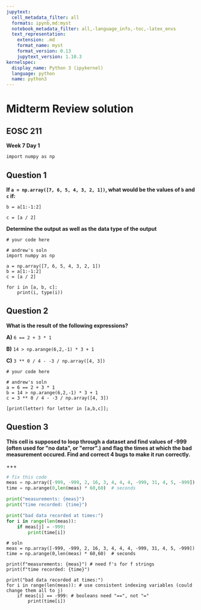 ```yaml
---
jupytext:
  cell_metadata_filter: all
  formats: ipynb,md:myst
  notebook_metadata_filter: all,-language_info,-toc,-latex_envs
  text_representation:
    extension: .md
    format_name: myst
    format_version: 0.13
    jupytext_version: 1.10.3
kernelspec:
  display_name: Python 3 (ipykernel)
  language: python
  name: python3
---
```


# Midterm Review solution

## EOSC 211

**Week 7 Day 1**

```{code-cell} ipython3
import numpy as np
```

## Question 1

**If  `a = np.array([7, 6, 5, 4, 3, 2, 1])`, what would be the values of  `b` and `c` if:** 

`b = a[1:-1:2]`

`c = [a / 2]`

**Determine the output as well as the data type of the output**

```{code-cell} ipython3
# your code here
```

```{code-cell} ipython3
# andrew's soln
import numpy as np

a = np.array([7, 6, 5, 4, 3, 2, 1])
b = a[1:-1:2]
c = [a / 2]

for i in [a, b, c]:
    print(i, type(i))
```

## Question 2

**What is the result of the following expressions?**

**A)** `6 == 2 + 3 * 1`

**B)** `14 > np.arange(6,2,-1) * 3 + 1`

**C)** `3 ** 0 / 4 - -3 / np.array([4, 3])`

```{code-cell} ipython3
# your code here
```

```{code-cell} ipython3
# andrew's soln
a = 6 == 2 + 3 * 1
b = 14 > np.arange(6,2,-1) * 3 + 1
c = 3 ** 0 / 4 - -3 / np.array([4, 3])

[print(letter) for letter in [a,b,c]];
```

## Question 3

**This cell is supposed to loop through a dataset and find values of -999 (often used for "no data", or "error".) and flag the times at which the bad measurement occured. Find and correct 4 bugs to make it run correctly.**

+++

```python
# fix this code
meas = np.array([-999, -999, 2, 16, 3, 4, 4, 4, -999, 31, 4, 5, -999]) 
time = np.arange(0,len(meas) * 60,60)  # seconds

print("measurements: {meas}")
print("time recorded: {time}")

print("bad data recorded at times:")
for i in range(len(meas)):
    if meas[j] = -999:
        print(time[i])
```

```{code-cell} ipython3
# soln
meas = np.array([-999, -999, 2, 16, 3, 4, 4, 4, -999, 31, 4, 5, -999])
time = np.arange(0,len(meas) * 60,60)  # seconds

print(f"measurements: {meas}") # need f's for f strings
print(f"time recorded: {time}")

print("bad data recorded at times:")
for i in range(len(meas)): # use consistent indexing variables (could change them all to j)
    if meas[i] == -999: # booleans need "==", not "="
        print(time[i])
```
